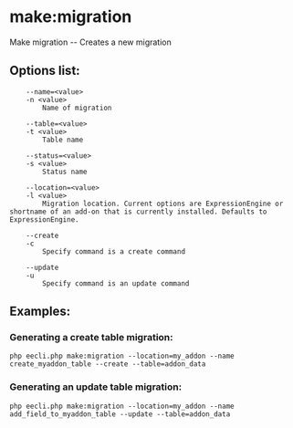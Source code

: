 # make:migration

Make migration -- Creates a new migration

## Options list:

```
    --name=<value>
    -n <value>
        Name of migration

    --table=<value>
    -t <value>
        Table name

    --status=<value>
    -s <value>
        Status name

    --location=<value>
    -l <value>
        Migration location. Current options are ExpressionEngine or shortname of an add-on that is currently installed. Defaults to ExpressionEngine.

    --create
    -c
        Specify command is a create command

    --update
    -u
        Specify command is an update command

```

## Examples:

### Generating a create table migration:

`php eecli.php make:migration --location=my_addon --name create_myaddon_table --create --table=addon_data`

### Generating an update table migration:

`php eecli.php make:migration --location=my_addon --name add_field_to_myaddon_table --update --table=addon_data`
